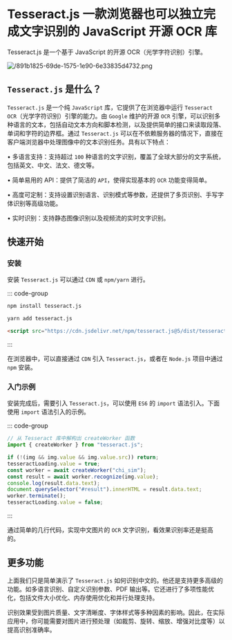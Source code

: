 # Tesseract.js 一款浏览器也可以独立完成文字识别的 JavaScript 开源 OCR 库

<article-info/>

<link-tag :linkList="[{ linkType: 'git', linkText:'Tesseract.js',linkUrl:'https://github.com/naptha/tesseract.js'},{ linkText:'Tesseract.js 官网',linkUrl:'https://tesseract.projectnaptha.com/'}]" />

Tesseract.js 是一个基于 JavaScript 的开源 OCR（光学字符识别）引擎。

![/891b1825-69de-1575-1e90-6e33835d4732.png](/891b1825-69de-1575-1e90-6e33835d4732.png)

## `Tesseract.js` 是什么？

`Tesseract.js` 是一个纯 `JavaScript` 库，它提供了在浏览器中运行 `Tesseract OCR`（光学字符识别）引擎的能力。由 `Google` 维护的开源 `OCR` 引擎，<imp-text-danger>可以识别多种语言的文本，包括自动文本方向和脚本检测，以及提供简单的接口来读取段落、单词和字符的边界框</imp-text-danger>。通过 `Tesseract.js` 可以在不依赖服务器的情况下，直接在客户端浏览器中处理图像中的文本识别任务。具有以下特点：

• <imp-text-danger>多语言支持</imp-text-danger>：支持超过 `100` 种语言的文字识别，覆盖了全球大部分的文字系统，包括英文、中文、法文、德文等。

• <imp-text-danger>简单易用的 API</imp-text-danger>：提供了简洁的 `API`，使得实现基本的 `OCR` 功能变得简单。

• <imp-text-danger>高度可定制</imp-text-danger>：支持设置识别语言、识别模式等参数，还提供了多页识别、手写字体识别等高级功能。

• <imp-text-danger>实时识别</imp-text-danger>：支持静态图像识别以及视频流的实时文字识别。

## 快速开始

### 安装

安装 `Tesseract.js` 可以通过 `CDN` 或 `npm/yarn` 进行。

::: code-group

```bash [npm]
npm install tesseract.js
```

```bash [yarn]
yarn add tesseract.js
```

```html [CDN]
<script src="https://cdn.jsdelivr.net/npm/tesseract.js@5/dist/tesseract.min.js"></script>
```

:::

在浏览器中，可以直接通过 `CDN` 引入 `Tesseract.js`，或者在 `Node.js` 项目中通过 `npm` 安装。

### 入门示例

安装完成后，需要引入 `Tesseract.js`，可以使用 `ES6` 的 `import` 语法引入。下面使用 `import` 语法引入的示例。

::: code-group

```js
// 从 Tesseract 库中解构出 createWorker 函数
import { createWorker } from "tesseract.js";

if (!(img && img.value && img.value.src)) return;
tesseractLoading.value = true;
const worker = await createWorker("chi_sim");
const result = await worker.recognize(img.value);
console.log(result.data.text);
document.querySelector("#result").innerHTML = result.data.text;
worker.terminate();
tesseractLoading.value = false;
```

:::

通过简单的几行代码，实现中文图片的 `OCR` 文字识别，看效果识别率还是挺高的。

<script setup>
import ExpUseTesseract from '../../../../components/example/exp-use-tesseract-js.vue'
</script>

<exp-use-tesseract/>

## 更多功能

上面我们只是简单演示了 `Tesseract.js` 如何识别中文的。他还是支持更多高级的功能。<imp-text-danger>如多语言识别、自定义识别参数、PDF 输出等</imp-text-danger>。它还进行了多项性能优化，包括文件大小优化、内存使用优化和并行处理支持。

<imp-text-danger>识别效果受到图片质量、文字清晰度、字体样式等多种因素的影响</imp-text-danger>。因此，在实际应用中，你可能需要对图片进行预处理（如裁剪、旋转、缩放、增强对比度等）以提高识别准确率。
